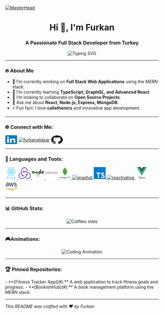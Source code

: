 <a href="https://github.com/CotNeo">
  <img src="https://markovate.com/wp-content/uploads/2022/08/top-MERN-Stack.webp" alt="MasterHead" height="500" width="1000">
</a>

<h1 align="center">Hi 👋, I'm Furkan</h1>
<h3 align="center">A Passionate Full Stack Developer from Turkey</h3>

<p align="center">
  <img src="https://readme-typing-svg.herokuapp.com?color=%2336BCF7&size=24&lines=Full+Stack+Developer;MERN+Stack+Expert;Always+Learning+New+Technologies;Building+Amazing+Apps" alt="Typing SVG">
</p>

---

### 🔥 About Me
- 🔭 I’m currently working on **Full Stack Web Applications** using the MERN stack.
- 🌱 I’m currently learning **TypeScript, GraphQL, and Advanced React**.
- 👯 I’m looking to collaborate on **Open Source Projects**.
- 💬 Ask me about **React, Node.js, Express, MongoDB**.
- ⚡ Fun fact: I love **calisthenics** and innovative app development.

---

<h3 align="left">🌐 Connect with Me:</h3>
<p align="left">
<a href="https://linkedin.com/in/furkan-akar-7a176618a" target="blank"><img align="center" src="https://raw.githubusercontent.com/devicons/devicon/master/icons/linkedin/linkedin-original.svg" alt="furkan-akar" height="30" width="40" /></a>
<a href="https://instagram.com/furkanaliakar" target="blank"><img align="center" src="https://img.icons8.com/ios-filled/50/000000/instagram-new.png" alt="furkanaliakar" height="30" width="30" /></a>
<a href="https://github.com/CotNeo" target="blank"><img align="center" src="https://raw.githubusercontent.com/devicons/devicon/master/icons/github/github-original.svg" alt="github" height="30" width="40" /></a>
</p>

---

<h3 align="left">🔧 Languages and Tools:</h3>
<p align="left">
  <a href="https://reactjs.org/" target="_blank" rel="noreferrer"> <img src="https://raw.githubusercontent.com/devicons/devicon/master/icons/react/react-original-wordmark.svg" alt="react" width="40" height="40"/> </a>
  <a href="https://redux.js.org/" target="_blank" rel="noreferrer"> <img src="https://raw.githubusercontent.com/devicons/devicon/master/icons/redux/redux-original.svg" alt="redux" width="40" height="40"/> </a>
  <a href="https://nodejs.org/" target="_blank" rel="noreferrer"> <img src="https://raw.githubusercontent.com/devicons/devicon/master/icons/nodejs/nodejs-original-wordmark.svg" alt="nodejs" width="40" height="40"/> </a>
  <a href="https://expressjs.com/" target="_blank" rel="noreferrer"> <img src="https://raw.githubusercontent.com/devicons/devicon/master/icons/express/express-original-wordmark.svg" alt="express" width="40" height="40"/> </a>
  <a href="https://www.mongodb.com/" target="_blank" rel="noreferrer"> <img src="https://raw.githubusercontent.com/devicons/devicon/master/icons/mongodb/mongodb-original-wordmark.svg" alt="mongodb" width="40" height="40"/> </a>
  <a href="https://graphql.org/" target="_blank" rel="noreferrer"> <img src="https://raw.githubusercontent.com/devicons/devicon/master/icons/graphql/graphql-icon.svg" alt="graphql" width="40" height="40"/> </a>
  <a href="https://www.typescriptlang.org/" target="_blank" rel="noreferrer"> <img src="https://raw.githubusercontent.com/devicons/devicon/master/icons/typescript/typescript-original.svg" alt="typescript" width="40" height="40"/> </a>
  <a href="https://reactnative.dev/" target="_blank" rel="noreferrer"> <img src="https://reactnative.dev/img/header_logo.svg" alt="reactnative" width="40" height="40"/> </a>
  <a href="https://vuejs.org/" target="_blank" rel="noreferrer"> <img src="https://raw.githubusercontent.com/devicons/devicon/master/icons/vuejs/vuejs-original-wordmark.svg" alt="vuejs" width="40" height="40"/> </a>
  <a href="https://aws.amazon.com/" target="_blank" rel="noreferrer"> <img src="https://raw.githubusercontent.com/devicons/devicon/master/icons/amazonwebservices/amazonwebservices-original-wordmark.svg" alt="aws" width="40" height="40"/> </a>
</p>

---

<h3 align="left">📊 GitHub Stats:</h3>
<p align="center">
  <img align="center" src="https://github-readme-stats.vercel.app/api?username=CotNeo&show_icons=true&theme=radical" alt="CotNeo stats" />
</p>

---

<h3 align="left">🎮Animations:</h3>
<p align="center">
  <img src="https://media.giphy.com/media/QZkpIdieotn3i/giphy.gif" width="300" alt="Coding Animation" />
</p>

---

<h3 align="left">🏆 Pinned Repositories:</h3>
- **[Fitness Tracker App](#):** A web application to track fitness goals and progress.  
- **[BookishHub](#):** A book management platform using the MERN stack.  

---

_This README was crafted with ❤️ by Furkan_
